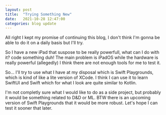 ```yaml
---
layout: post
title:  "Trying Something New"
date:   2021-10-28 12:47:00
categories: blog update
---
```

All right I kept my promise of continuing this blog, I don't think I'm gonna be able to do it on a daily
basis but I'll try.

So I have a new iPad that suspose to be really powerfull, what can I do with it? code something duh!
The main problem is iPadOS while the hardware is really powerful (allegedly) I think there are not enough
tools for me to test it.

So... I'll try to use what I have at my disposal which is Swift Playgrounds, which is kind of like a lite
version of XCode. I think I can use it to learn SwiftUI and Swift which for what I look are quite similar
to Kotlin.

I'm not completly sure what I would like to do as a side project, but probably it would be something related
to D&D or ML. BTW there is an upcoming version of Swift Playgrounds that it would be more robust. Let's hope
I can test it sooner that later.
